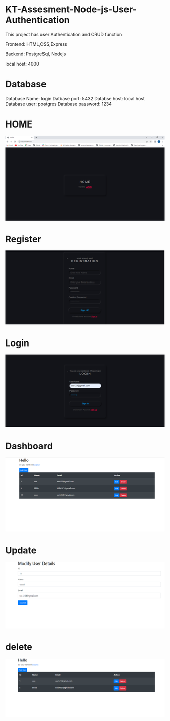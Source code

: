 # KT-Assesment-Node-js-User-Authentication
This project has user Authentication and CRUD function

Frontend: HTML,CSS,Express

Backend: PostgreSql, Nodejs

local host: 4000

# Database

Database Name: login
Datbase port: 5432
Databse host: local host
Database user: postgres
Database password: 1234

# HOME
![](Screenshot/1.PNG)

# Register
![](Screenshot/2.PNG)

# Login
![](Screenshot/3.PNG)

# Dashboard
![](Screenshot/5.PNG)

# Update
![](Screenshot/6.PNG)

# delete
![](Screenshot/7.PNG)


